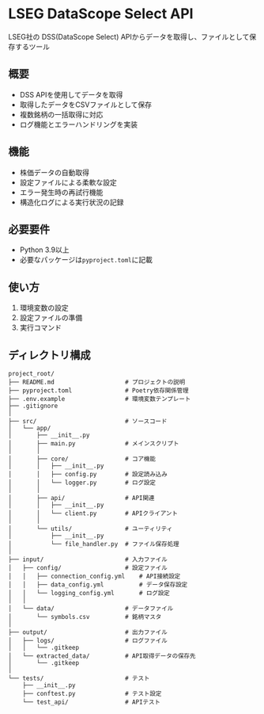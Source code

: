 # LSEG DataScope Select API
LSEG社の DSS(DataScope Select) APIからデータを取得し、ファイルとして保存するツール

## 概要
- DSS APIを使用してデータを取得
- 取得したデータをCSVファイルとして保存
- 複数銘柄の一括取得に対応
- ログ機能とエラーハンドリングを実装

## 機能
- 株価データの自動取得
- 設定ファイルによる柔軟な設定
- エラー発生時の再試行機能
- 構造化ログによる実行状況の記録

## 必要要件
- Python 3.9以上
- 必要なパッケージは`pyproject.toml`に記載

## 使い方
1. 環境変数の設定
2. 設定ファイルの準備
3. 実行コマンド


## ディレクトリ構成
```
project_root/
├── README.md                    # プロジェクトの説明
├── pyproject.toml               # Poetry依存関係管理
├── .env.example                 # 環境変数テンプレート
├── .gitignore
│
├── src/                         # ソースコード
│   └── app/
│       ├── __init__.py
│       ├── main.py              # メインスクリプト
│       │
│       ├── core/                # コア機能
│       │   ├── __init__.py
│       │   ├── config.py        # 設定読み込み
│       │   └── logger.py        # ログ設定
│       │
│       ├── api/                 # API関連
│       │   ├── __init__.py
│       │   └── client.py        # APIクライアント
│       │
│       └── utils/               # ユーティリティ
│           ├── __init__.py
│           └── file_handler.py  # ファイル保存処理
│
├── input/                       # 入力ファイル
│   ├── config/                  # 設定ファイル
│   │   ├── connection_config.yml    # API接続設定
│   │   ├── data_config.yml          # データ保存設定
│   │   └── logging_config.yml       # ログ設定
│   │
│   └── data/                    # データファイル
│       └── symbols.csv          # 銘柄マスタ
│
├── output/                      # 出力ファイル
│   ├── logs/                    # ログファイル
│   │   └── .gitkeep
│   └── extracted_data/          # API取得データの保存先
│       └── .gitkeep
│
└── tests/                       # テスト
    ├── __init__.py
    ├── conftest.py              # テスト設定
    └── test_api/                # APIテスト
```